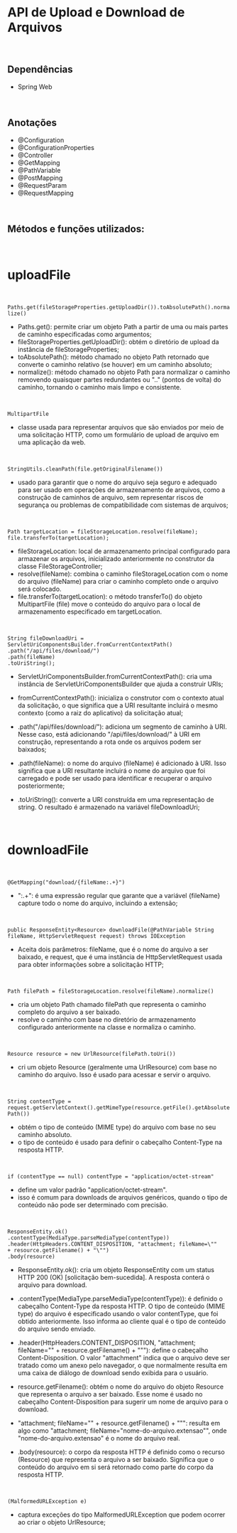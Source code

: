 # API de Upload e Download de Arquivos

<br>

## Dependências

- Spring Web

<br>

## Anotações

- @Configuration
- @ConfigurationProperties
- @Controller
- @GetMapping
- @PathVariable
- @PostMapping
- @RequestParam
- @RequestMapping

<br>

## Métodos e funções utilizados:

<br>

# uploadFile

<br>

```Paths.get(fileStorageProperties.getUploadDir()).toAbsolutePath().normalize()```

- Paths.get(): permite criar um objeto Path a partir de uma ou mais partes de caminho especificadas como argumentos;
- fileStorageProperties.getUploadDir(): obtém o diretório de upload da instância de fileStorageProperties;
- toAbsolutePath(): método chamado no objeto Path retornado que converte o caminho relativo (se houver) em um caminho absoluto;
- normalize(): método chamado no objeto Path para normalizar o caminho removendo quaisquer partes redundantes ou ".." (pontos de volta) do caminho, tornando o caminho mais limpo e consistente.

<br>

```MultipartFile```

- classe usada para representar arquivos que são enviados por meio de uma solicitação HTTP, como um formulário de upload de arquivo em uma aplicação da web.

<br>

```StringUtils.cleanPath(file.getOriginalFilename())```

- usado para garantir que o nome do arquivo seja seguro e adequado para ser usado em operações de armazenamento de arquivos, como a construção de caminhos de arquivo, sem representar riscos de segurança ou problemas de compatibilidade com sistemas de arquivos;

<br>

```
Path targetLocation = fileStorageLocation.resolve(fileName);
file.transferTo(targetLocation);
```

- fileStorageLocation: local de armazenamento principal configurado para armazenar os arquivos, inicializado anteriormente no construtor da classe FileStorageController;
- resolve(fileName): combina o caminho fileStorageLocation com o nome do arquivo (fileName) para criar o caminho completo onde o arquivo será colocado.
- file.transferTo(targetLocation): o método transferTo() do objeto MultipartFile (file) move o conteúdo do arquivo para o local de armazenamento especificado em targetLocation.

<br>

```
String fileDownloadUri = ServletUriComponentsBuilder.fromCurrentContextPath()
.path("/api/files/download/")
.path(fileName)
.toUriString();
```

- ServletUriComponentsBuilder.fromCurrentContextPath(): cria uma instância de ServletUriComponentsBuilder que ajuda a construir URIs;

- fromCurrentContextPath(): inicializa o construtor com o contexto atual da solicitação, o que significa que a URI resultante incluirá o mesmo contexto (como a raiz do aplicativo) da solicitação atual;

- .path("/api/files/download/"): adiciona um segmento de caminho à URI. Nesse caso, está adicionando "/api/files/download/" à URI em construção, representando a rota onde os arquivos podem ser baixados;

- .path(fileName): o nome do arquivo (fileName) é adicionado à URI. Isso significa que a URI resultante incluirá o nome do arquivo que foi carregado e pode ser usado para identificar e recuperar o arquivo posteriormente;

- .toUriString(): converte a URI construída em uma representação de string. O resultado é armazenado na variável fileDownloadUri;

<br>

# downloadFile

<br>

```@GetMapping("download/{fileName:.+}")```

- ":.+": é uma expressão regular que garante que a variável {fileName} capture todo o nome do arquivo, incluindo a extensão;

<br>

```public ResponseEntity<Resource> downloadFile(@PathVariable String fileName, HttpServletRequest request) throws IOException```

- Aceita dois parâmetros: fileName, que é o nome do arquivo a ser baixado, e request, que é uma instância de HttpServletRequest usada para obter informações sobre a solicitação HTTP;

<br>

```Path filePath = fileStorageLocation.resolve(fileName).normalize()```

- cria um objeto Path chamado filePath que representa o caminho completo do arquivo a ser baixado. 
- resolve o caminho com base no diretório de armazenamento configurado anteriormente na classe e normaliza o caminho.

<br>

```Resource resource = new UrlResource(filePath.toUri())```

- cri um objeto Resource (geralmente uma UrlResource) com base no caminho do arquivo. Isso é usado para acessar e servir o arquivo.

<br>

```String contentType = request.getServletContext().getMimeType(resource.getFile().getAbsolutePath())```

- obtém o tipo de conteúdo (MIME type) do arquivo com base no seu caminho absoluto. 
- o tipo de conteúdo é usado para definir o cabeçalho Content-Type na resposta HTTP.

<br>

```if (contentType == null) contentType = "application/octet-stream"```

- define um valor padrão "application/octet-stream". 
- isso é comum para downloads de arquivos genéricos, quando o tipo de conteúdo não pode ser determinado com precisão.

<br>

```
ResponseEntity.ok()
.contentType(MediaType.parseMediaType(contentType))
.header(HttpHeaders.CONTENT_DISPOSITION, "attachment; fileName=\""
+ resource.getFilename() + "\"")
.body(resource)
```

- ResponseEntity.ok(): cria um objeto ResponseEntity com um status HTTP 200 (OK) [solicitação bem-sucedida]. A resposta conterá o arquivo para download.

- .contentType(MediaType.parseMediaType(contentType)): é definido o cabeçalho Content-Type da resposta HTTP. O tipo de conteúdo (MIME type) do arquivo é especificado usando o valor contentType, que foi obtido anteriormente. Isso informa ao cliente qual é o tipo de conteúdo do arquivo sendo enviado. 

- .header(HttpHeaders.CONTENT_DISPOSITION, "attachment; fileName=\"" + resource.getFilename() + "\""): define o cabeçalho Content-Disposition. O valor "attachment" indica que o arquivo deve ser tratado como um anexo pelo navegador, o que normalmente resulta em uma caixa de diálogo de download sendo exibida para o usuário.

- resource.getFilename(): obtém o nome do arquivo do objeto Resource que representa o arquivo a ser baixado. Esse nome é usado no cabeçalho Content-Disposition para sugerir um nome de arquivo para o download.

- "attachment; fileName="" + resource.getFilename() + """: resulta em algo como "attachment; fileName="nome-do-arquivo.extensao"", onde "nome-do-arquivo.extensao" é o nome do arquivo real.

- .body(resource): o corpo da resposta HTTP é definido como o recurso (Resource) que representa o arquivo a ser baixado. Significa que o conteúdo do arquivo em si será retornado como parte do corpo da resposta HTTP.

<br>

```(MalformedURLException e)```

- captura exceções do tipo MalformedURLException que podem ocorrer ao criar o objeto UrlResource;